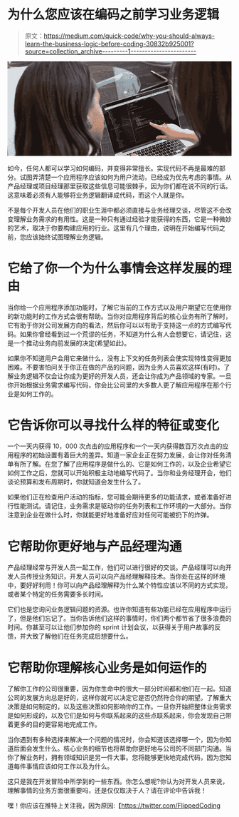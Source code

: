 # 为什么您应该在编码之前学习业务逻辑

> 原文：<https://medium.com/quick-code/why-you-should-always-learn-the-business-logic-before-coding-30832b925001?source=collection_archive---------1----------------------->

![](img/d80b8d996abab28e95c6f58bbb49c0f5.png)

如今，任何人都可以学习如何编码，并变得非常擅长。实现代码不再是最难的部分。试图弄清楚一个应用程序应该如何为用户流动，已经成为优先考虑的事情。从产品经理或项目经理那里获取这些信息可能很棘手，因为你们都在说不同的行话。这意味着必须有人能够将业务逻辑翻译成代码，而这个人就是你。

不是每个开发人员在他们的职业生涯中都必须直接与业务经理交谈，尽管这不会改变理解业务需求的有用性。这是一种只有通过经验才能获得的东西，它是一种微妙的艺术，取决于你要构建应用的行业。这里有几个理由，说明在开始编写代码之前，您应该始终试图理解业务逻辑。

# 它给了你一个为什么事情会这样发展的理由

当你给一个应用程序添加功能时，了解它当前的工作方式以及用户期望它在使用你的新功能时的工作方式会很有帮助。当你对应用程序背后的核心业务有所了解时，它有助于你对公司发展方向的看法，然后你可以以有助于支持这一点的方式编写代码。如果你曾经看到过一个荒谬的任务，不知道为什么有人会想要它，请记住，这是一个推动业务向前发展的决定(希望如此)。

如果你不知道用户会用它来做什么，没有上下文的任务列表会使实现特性变得更加困难。不要害怕问关于你正在做的产品的问题，因为业务人员喜欢这样(有时)。了解业务逻辑不仅会让你成为更好的开发人员，还会让你成为产品领域的专家。一旦你开始根据业务需求编写代码，你会比公司里的大多数人更了解应用程序在那个行业是如何工作的。

# **它告诉你可以寻找什么样的特征或变化**

一个一天内获得 10，000 次点击的应用程序和一个一天内获得数百万次点击的应用程序的初始设置有着巨大的差异。知道一家企业正在努力发展，会让你对任务清单有所了解。在您了解了应用程序是做什么的、它是如何工作的，以及企业希望它如何工作之后，您就可以开始积极主动地编写代码了。当你和业务经理开会，他们谈论预算和发布周期时，你就知道会发生什么了。

如果他们正在检查用户活动的指标，您可能会期待更多的功能请求，或者准备好进行性能测试。请记住，业务需求是驱动你的任务列表和工作环境的一大部分。当你注意到企业在做什么时，你就能更好地准备好应对任何可能被扔下的炸弹。

# **它帮助你更好地与产品经理沟通**

产品经理经常与开发人员一起工作，他们可以进行很好的交谈。产品经理可以向开发人员传授业务知识，开发人员可以向产品经理解释技术。当你处在这样的环境中，要好好利用！你可以向产品经理解释为什么某个特性应该以不同的方式实现，或者某个特定的任务需要多长时间。

它们也是您询问业务逻辑问题的资源。也许你知道有些功能已经在应用程序中运行了，但是他们忘记了。当你告诉他们这样的事情时，你们两个都节省了很多浪费的时间。你甚至可以让他们参加你的 sprint 计划会议，以获得关于用户故事的反馈，并大致了解他们在任务完成后想要什么。

# **它帮助你理解核心业务是如何运作的**

了解你工作的公司很重要，因为你生命中的很大一部分时间都和他们在一起。知道公司的发展方向总是好的，这样你就可以决定它是否仍然符合你的期望。了解重大决策是如何制定的，以及这些决策如何影响你的工作。一旦你开始把整体业务需求是如何形成的，以及它们是如何与你联系起来的这些点联系起来，你会发现自己带着更多的目的更容易地完成工作。

当你遇到有多种选择来解决一个问题的情况时，你会知道该选择哪一个，因为你知道后面会发生什么。核心业务的细节也将帮助你更好地与公司的不同部门沟通。当你了解业务时，拥有领域知识是另一件大事。您将能够更快地完成代码，因为您知道每件事情应该如何工作以及为什么。

这只是我在开发冒险中所学到的一些东西。你怎么想呢?你认为对开发人员来说，理解事情的业务方面很重要吗，还是仅仅取决于人？请在评论中告诉我！

嘿！你应该在推特上关注我，因为原因:【https://twitter.com/FlippedCoding